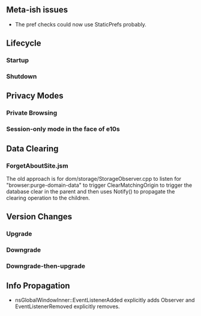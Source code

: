 ## Meta-ish issues ##

- The pref checks could now use StaticPrefs probably.


## Lifecycle ##

### Startup ###

### Shutdown ###

## Privacy Modes ##

### Private Browsing ###


### Session-only mode in the face of e10s ###

## Data Clearing ##

### ForgetAboutSite.jsm ###
The old approach is for dom/storage/StorageObserver.cpp to listen for
"browser:purge-domain-data" to trigger ClearMatchingOrigin to trigger the
database clear in the parent and then uses Notify() to propagate the clearing
operation to the children.

## Version Changes ##

### Upgrade ###

### Downgrade ###

### Downgrade-then-upgrade ###

## Info Propagation ##

- nsGlobalWindowInner::EventListenerAdded explicitly adds Observer and
  EventListenerRemoved explicitly removes.
